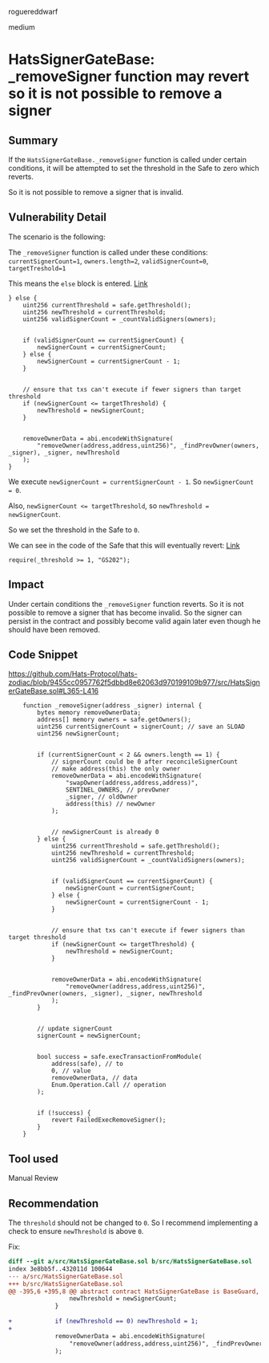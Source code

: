 roguereddwarf

medium

# HatsSignerGateBase: _removeSigner function may revert so it is not possible to remove a signer

## Summary
If the `HatsSignerGateBase._removeSigner` function is called under certain conditions, it will be attempted to set the threshold in the Safe to zero which reverts.

So it is not possible to remove a signer that is invalid.

## Vulnerability Detail
The scenario is the following:

The `_removeSigner` function is called under these conditions:
`currentSignerCount=1`, `owners.length=2`, `validSignerCount=0`, `targetTreshold=1`

This means the `else` block is entered.
[Link](https://github.com/Hats-Protocol/hats-zodiac/blob/9455cc0957762f5dbbd8e62063d970199109b977/src/HatsSignerGateBase.sol#L382-L401)
```solidity
} else {
    uint256 currentThreshold = safe.getThreshold();
    uint256 newThreshold = currentThreshold;
    uint256 validSignerCount = _countValidSigners(owners);


    if (validSignerCount == currentSignerCount) {
        newSignerCount = currentSignerCount;
    } else {
        newSignerCount = currentSignerCount - 1;
    }


    // ensure that txs can't execute if fewer signers than target threshold
    if (newSignerCount <= targetThreshold) {
        newThreshold = newSignerCount;
    }


    removeOwnerData = abi.encodeWithSignature(
        "removeOwner(address,address,uint256)", _findPrevOwner(owners, _signer), _signer, newThreshold
    );
}
```

We execute `newSignerCount = currentSignerCount - 1`.
So `newSignerCount = 0`.

Also, `newSignerCount <= targetThreshold`, so `newThreshold = newSignerCount`.

So we set the threshold in the Safe to `0`.

We can see in the code of the Safe that this will eventually revert:
[Link](https://github.com/safe-global/safe-contracts/blob/cb22537c89ea4187f4ad141ab2e1abf15b27416b/contracts/base/OwnerManager.sol#L123)
```solidity
require(_threshold >= 1, "GS202");
```


## Impact
Under certain conditions the `_removeSigner` function reverts. So it is not possible to remove a signer that has become invalid. So the signer can persist in the contract and possibly become valid again later even though he should have been removed.

## Code Snippet
https://github.com/Hats-Protocol/hats-zodiac/blob/9455cc0957762f5dbbd8e62063d970199109b977/src/HatsSignerGateBase.sol#L365-L416
```solidity
    function _removeSigner(address _signer) internal {
        bytes memory removeOwnerData;
        address[] memory owners = safe.getOwners();
        uint256 currentSignerCount = signerCount; // save an SLOAD
        uint256 newSignerCount;


        if (currentSignerCount < 2 && owners.length == 1) {
            // signerCount could be 0 after reconcileSignerCount
            // make address(this) the only owner
            removeOwnerData = abi.encodeWithSignature(
                "swapOwner(address,address,address)",
                SENTINEL_OWNERS, // prevOwner
                _signer, // oldOwner
                address(this) // newOwner
            );


            // newSignerCount is already 0
        } else {
            uint256 currentThreshold = safe.getThreshold();
            uint256 newThreshold = currentThreshold;
            uint256 validSignerCount = _countValidSigners(owners);


            if (validSignerCount == currentSignerCount) {
                newSignerCount = currentSignerCount;
            } else {
                newSignerCount = currentSignerCount - 1;
            }


            // ensure that txs can't execute if fewer signers than target threshold
            if (newSignerCount <= targetThreshold) {
                newThreshold = newSignerCount;
            }


            removeOwnerData = abi.encodeWithSignature(
                "removeOwner(address,address,uint256)", _findPrevOwner(owners, _signer), _signer, newThreshold
            );
        }


        // update signerCount
        signerCount = newSignerCount;


        bool success = safe.execTransactionFromModule(
            address(safe), // to
            0, // value
            removeOwnerData, // data
            Enum.Operation.Call // operation
        );


        if (!success) {
            revert FailedExecRemoveSigner();
        }
    }
```

## Tool used
Manual Review

## Recommendation
The `threshold` should not be changed to `0`.
So I recommend implementing a check to ensure `newThreshold` is above `0`.

Fix:
```diff
diff --git a/src/HatsSignerGateBase.sol b/src/HatsSignerGateBase.sol
index 3e8bb5f..432011d 100644
--- a/src/HatsSignerGateBase.sol
+++ b/src/HatsSignerGateBase.sol
@@ -395,6 +395,8 @@ abstract contract HatsSignerGateBase is BaseGuard, SignatureDecoder, HatsOwnedIn
                 newThreshold = newSignerCount;
             }
 
+            if (newThreshold == 0) newThreshold = 1;
+
             removeOwnerData = abi.encodeWithSignature(
                 "removeOwner(address,address,uint256)", _findPrevOwner(owners, _signer), _signer, newThreshold
             );
```